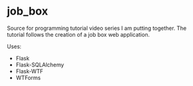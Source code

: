 # job_box
Source for programming tutorial video series I am putting together.
The tutorial follows the creation of a job box web application.

Uses:
* Flask
* Flask-SQLAlchemy
* Flask-WTF
* WTForms
